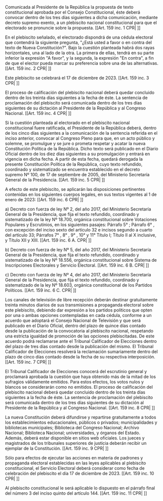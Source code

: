 Comunicada al Presidente de la República la propuesta de texto constitucional aprobada por el Consejo Constitucional, éste deberá convocar dentro de los tres días siguientes a dicha comunicación, mediante decreto supremo exento, a un plebiscito nacional constitucional para que el electorado se pronuncie sobre la propuesta. [[Art. 159 inc. 1 CPR| ]]

En el plebiscito señalado, el electorado dispondrá de una cédula electoral que contendrá la siguiente pregunta, "¿Está usted a favor o en contra del texto de Nueva Constitución?". Bajo la cuestión planteada habrá dos rayas horizontales, una al lado de la otra. La primera de ellas, tendrá en su parte inferior la expresión "A favor", y la segunda, la expresión "En contra", a fin de que el elector pueda marcar su preferencia sobre una de las alternativas. [[Art. 159 inc. 2 CPR| ]]

Este plebiscito se celebrará el 17 de diciembre de 2023. [[Art. 159 inc. 3 CPR| ]]

El proceso de calificación del plebiscito nacional deberá quedar concluido dentro de los treinta días siguientes a la fecha de éste. La sentencia de proclamación del plebiscito será comunicada dentro de los tres días siguientes de su dictación al Presidente de la República y al Congreso Nacional. [[Art. 159 inc. 4 CPR| ]]

Si la cuestión planteada al electorado en el plebiscito nacional constitucional fuere ratificada, el Presidente de la República deberá, dentro de los cinco días siguientes a la comunicación de la sentencia referida en el inciso anterior, convocar al Congreso Pleno para que, en un acto público y solemne, se promulgue y se jure o prometa respetar y acatar la nueva Constitución Política de la República. Dicho texto será publicado en el Diario Oficial dentro de los diez días siguientes a su promulgación y entrará en vigencia en dicha fecha. A partir de esta fecha, quedará derogada la presente Constitución Política de la República, cuyo texto refundido, coordinado y sistematizado se encuentra establecido en el decreto supremo Nº 100, de 17 de septiembre de 2005, del Ministerio Secretaría General de la Presidencia. [[Art. 159 inc. 5 CPR| ]]

A efecto de este plebiscito, se aplicarán las disposiciones pertinentes contenidas en los siguientes cuerpos legales, en sus textos vigentes al 1 de enero de 2023: [[Art. 159 inc. 6 CPR| ]]

a) Decreto con fuerza de ley Nº 2, del año 2017, del Ministerio Secretaría General de la Presidencia, que fija el texto refundido, coordinado y sistematizado de la ley Nº 18.700, orgánica constitucional sobre Votaciones Populares y Escrutinios, en los siguientes pasajes: Párrafo 5° ; Párrafo 6° , con excepción del inciso sexto del artículo 32 e incisos segundo a cuarto del artículo 33; Párrafos 7° , 8° , 9° , 10°  y 11°  Título I; Título II al X inclusive, y Título XII y XIII. [[Art. 159 inc. 6 A. CPR| ]]

b) Decreto con fuerza de ley Nº 5, del año 2017, del Ministerio Secretaría General de la Presidencia, que fija el texto refundido, coordinado y sistematizado de la ley Nº 18.556, orgánica constitucional sobre Sistema de Inscripciones Electorales y Servicio Electoral. [[Art. 159 inc. 6 B. CPR| ]]

c) Decreto con fuerza de ley Nº 4, del año 2017, del Ministerio Secretaría General de la Presidencia, que fija el texto refundido, coordinado y sistematizado de la ley Nº 18.603, orgánica constitucional de los Partidos Políticos. [[Art. 159 inc. 6 C. CPR| ]]

Los canales de televisión de libre recepción deberán destinar gratuitamente treinta minutos diarios de sus transmisiones a propaganda electoral sobre este plebiscito, debiendo dar expresión a los partidos políticos que opten por una o ambas opciones contempladas en cada cédula, conforme a un acuerdo que adoptará el Consejo Nacional de Televisión y que será publicado en el Diario Oficial, dentro del plazo de quince días contado desde la publicación de la convocatoria al plebiscito nacional, respetando una estricta igualdad de promoción de las opciones plebiscitadas. De este acuerdo podrá reclamarse ante el Tribunal Calificador de Elecciones dentro del plazo de tres días contado desde la publicación del mismo. El Tribunal Calificador de Elecciones resolverá la reclamación sumariamente dentro del plazo de cinco días contado desde la fecha de su respectiva interposición. [[Art. 159 inc. 7 CPR| ]]

El Tribunal Calificador de Elecciones conocerá del escrutinio general y proclamará aprobada la cuestión que haya obtenido más de la mitad de los sufragios válidamente emitidos. Para estos efectos, los votos nulos y blancos se considerarán como no emitidos. El proceso de calificación del plebiscito nacional deberá quedar concluido dentro de los treinta días siguientes a la fecha de éste. La sentencia de proclamación del plebiscito será comunicada dentro de los tres días siguientes de su dictación al Presidente de la República y al Congreso Nacional. [[Art. 159 inc. 8 CPR| ]]

La nueva Constitución deberá difundirse y repartirse gratuitamente a todos los establecimientos educacionales, públicos o privados; municipalidades y bibliotecas municipales; Biblioteca del Congreso Nacional; Archivo Nacional; Biblioteca Nacional; universidades, y órganos del Estado. Además, deberá estar disponible en sitios web oficiales. Los jueces y magistrados de los tribunales superiores de justicia deberán recibir un ejemplar de la Constitución. [[Art. 159 inc. 9 CPR| ]]

Sólo para efectos de ejecutar las acciones en materia de padrones y propaganda electoral establecidas en las leyes aplicables al plebiscito constitucional, el Servicio Electoral deberá considerar como fecha de celebración del plebiscito el día 17 de diciembre de 2023. [[Art. 159 inc. 10 CPR| ]]

Al plebiscito constitucional le será aplicable lo dispuesto en el párrafo final del número 3 del inciso quinto del artículo 144. [[Art. 159 inc. 11 CPR| ]]